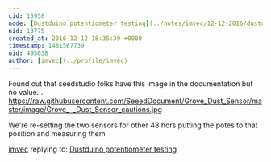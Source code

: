```yaml
---
cid: 15958
node: [Dustduino potentiometer testing](../notes/imvec/12-12-2016/dustduino-potentiometer-testing)
nid: 13775
created_at: 2016-12-12 18:35:39 +0000
timestamp: 1481567739
uid: 495038
author: [imvec](../profile/imvec)
---
```


Found out that seedstudio folks have this image in the documentation but no value...
https://raw.githubusercontent.com/SeeedDocument/Grove_Dust_Sensor/master/image/Grove_-_Dust_Sensor_cautions.jpg

We're re-setting the two sensors for other 48 hors putting the potes to that position and measuring them

[imvec](../profile/imvec) replying to: [Dustduino potentiometer testing](../notes/imvec/12-12-2016/dustduino-potentiometer-testing)

